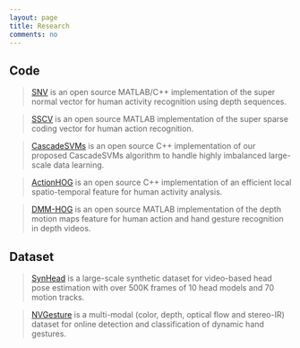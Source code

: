 ```yaml
---
layout: page
title: Research
comments: no
---
```


## Code

> [SNV](https://github.com/xiaodongyang/SNV) is an open source MATLAB/C++ implementation of the super normal vector for human activity recognition using depth sequences.

> [SSCV](https://github.com/xiaodongyang/SSCV) is an open source MATLAB implementation of the super sparse coding vector for human action recognition.

> [CascadeSVMs](https://github.com/xiaodongyang/CascadeSVMs) is an open source C++ implementation of our proposed CascadeSVMs algorithm to handle highly imbalanced large-scale data learning.

> [ActionHOG](https://github.com/xiaodongyang/ActionHOG) is an open source C++ implementation of an efficient local spatio-temporal feature for human activity analysis.

> [DMM-HOG](/code/dmm-hog) is an open source MATLAB implementation of the depth motion maps feature for human action and hand gesture recognition in depth videos.

## Dataset

> [SynHead](https://research.nvidia.com/publication/dynamic-facial-analysis-bayesian-filtering-recurrent-neural-networks) is a large-scale synthetic dataset for video-based head pose estimation with over 500K frames of 10 head models and 70 motion tracks. 

> [NVGesture](https://research.nvidia.com/publication/online-detection-and-classification-dynamic-hand-gestures-recurrent-3d-convolutional) is a multi-modal (color, depth, optical flow and stereo-IR) dataset for online detection and classification of dynamic hand gestures.

 
